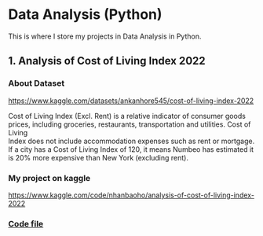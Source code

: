 # Data Analysis (Python)

This is where I store my projects in Data Analysis in Python.

## 1. Analysis of Cost of Living Index 2022
  ### About Dataset
  https://www.kaggle.com/datasets/ankanhore545/cost-of-living-index-2022
  
  Cost of Living Index (Excl. Rent) is a relative indicator of consumer goods prices, including groceries, restaurants, transportation and utilities. Cost of Living   
  Index does not include accommodation expenses such as rent or mortgage. If a city has a Cost of Living Index of 120, it means Numbeo has estimated it is 20% more expensive than New York (excluding rent).
  ### My project on kaggle
  https://www.kaggle.com/code/nhanbaoho/analysis-of-cost-of-living-index-2022
  
  ### <a href = "https://github.com/honhanbao/Data_Analysis_Python/tree/master/Cost%20of%20Living%20Index%202022">Code file</a>
  
  
